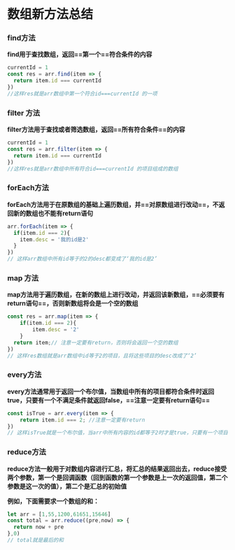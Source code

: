 # 数组新方法总结

### find方法

**find用于查找数组，返回==第一个==符合条件的内容**

```typescript
currentId = 1
const res = arr.find(item => {
  return item.id === currentId
})
//这样res就是arr数组中第一个符合id===currentId 的一项
```



### filter 方法

 **filter方法用于查找或者筛选数组，返回==所有符合条件==的内容**

```typescript
currentId = 1
const res = arr.filter(item => {
  return item.id === currentId
})
//这样res就是arr数组中所有符合id===currentId 的项目组成的数组
```



### forEach方法

**forEach方法用于在原数组的基础上遍历数组，并==对原数组进行改动==，不返回新的数组也不能有return语句**

```typescript
arr.forEach(item => {
  if(item.id === 2){
    item.desc = '我的id是2'
  }
})
// 这样arr数组中所有id等于的2的desc都变成了‘我的id是2’
```



### map 方法

**map方法用于遍历数组，在新的数组上进行改动，并返回该新数组，==必须要有return语句==，否则新数组将会是一个空的数组**

```typescript
const res = arr.map(item => {
	if(item.id === 2){
		item.desc = '2'
	}
  return item;// 注意一定要有return，否则将会返回一个空的数组
})
// 这样res数组就是arr数组中id等于2的项目，且将这些项目的desc改成了‘2’
```



### every方法

**every方法通常用于返回一个布尔值，当数组中所有的项目都符合条件时返回true，只要有一个不满足条件就返回false，==注意一定要有return语句==**

```typescript
const isTrue = arr.every(item => {
	return item.id === 2; //注意一定要有return
})
// 这样isTrue就是一个布尔值，当arr中所有内容的id都等于2时才是true，只要有一个项目的id不为2就会立即终止遍历，isTrue的值就是false
```



### reduce方法

**reduce方法一般用于对数组内容进行汇总，将汇总的结果返回出去，reduce接受两个参数，第一个是回调函数（回到函数的第一个参数是上一次的返回值，第二个参数是这一次的值），第二个是汇总的初始值**

**例如，下面需要求一个数组的和：**

```typescript
let arr = [1,55,1200,61651,15646]
const total = arr.reduce((pre,now) => {
  return now + pre
},0)
// total就是最后的和
```

